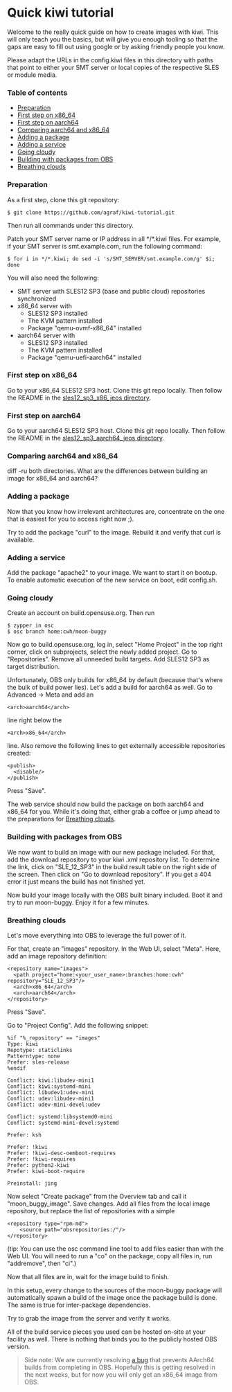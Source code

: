 # Quick kiwi tutorial

Welcome to the really quick guide on how to create images with kiwi. This will
only teach you the basics, but will give you enough tooling so that the gaps are
easy to fill out using google or by asking friendly people you know.

Please adapt the URLs in the config.kiwi files in this directory with paths that
point to either your SMT server or local copies of the respective SLES or module
media.

###  Table of contents

   * [Preparation](#preparation)
   * [First step on x86_64](#first-step-on-x86_64)
   * [First step on aarch64](#first-step-on-aarch64)
   * [Comparing aarch64 and x86_64](#comparing-aarch64-and-x86_64)
   * [Adding a package](#adding-a-package)
   * [Adding a service](#adding-a-service)
   * [Going cloudy](#going-cloudy)
   * [Building with packages from OBS](#building-with-packages-from-obs)
   * [Breathing clouds](#breathing-clouds)

### Preparation

As a first step, clone this git repository:

    $ git clone https://github.com/agraf/kiwi-tutorial.git

Then run all commands under this directory.

Patch your SMT server name or IP address in all \*/\*.kiwi files. For example,
if your SMT server is smt.example.com, run the following command:

    $ for i in */*.kiwi; do sed -i 's/SMT_SERVER/smt.example.com/g' $i; done

You will also need the following:

  * SMT server with SLES12 SP3 (base and public cloud) repositories synchronized
  * x86_64 server with
    * SLES12 SP3 installed
    * The KVM pattern installed
    * Package "qemu-ovmf-x86_64" installed
  * aarch64 server with
    * SLES12 SP3 installed
    * The KVM pattern installed
    * Package "qemu-uefi-aarch64" installed

### First step on x86_64

Go to your x86_64 SLES12 SP3 host. Clone this git repo locally. Then follow
the README in the [sles12_sp3_x86_jeos directory](sles12_sp3_x86_jeos).

### First step on aarch64

Go to your aarch64 SLES12 SP3 host. Clone this git repo locally. Then follow
the README in the [sles12_sp3_aarch64_jeos directory](sles12_sp3_aarch64_jeos).

### Comparing aarch64 and x86_64

diff -ru both directories. What are the differences between building an image
for x86_64 and aarch64?

### Adding a package

Now that you know how irrelevant architectures are, concentrate on the one
that is easiest for you to access right now ;).

Try to add the package "curl" to the image. Rebuild it and verify that curl is
available.

### Adding a service

Add the package "apache2" to your image. We want to start it on bootup. To
enable automatic execution of the new service on boot, edit config.sh.

### Going cloudy

Create an account on build.opensuse.org. Then run

    $ zypper in osc
    $ osc branch home:cwh/moon-buggy

Now go to build.opensuse.org, log in, select "Home Project" in the top right
corner, click on subprojects, select the newly added project. Go to
"Repositories". Remove all unneeded build targets.  Add SLES12 SP3 as target
distribution.

Unfortunately, OBS only builds for x86_64 by default (because that's where the
bulk of build power lies). Let's add a build for aarch64 as well. Go to
Advanced -> Meta and add an

    <arch>aarch64</arch>

line right below the

    <arch>x86_64</arch>

line. Also remove the following lines to get externally accessible repositories
created:

    <publish>
      <disable/>
    </publish>

Press "Save".

The web service should now build the package on both aarch64 and x86_64 for
you. While it's doing that, either grab a coffee or jump ahead to the
preparations for [Breathing clouds](#breathing-clouds).

### Building with packages from OBS

We now want to build an image with our new package included. For that, add the
download repository to your kiwi .xml repository list. To determine the link,
click on "SLE_12_SP3" in the build result table on the right side of the screen.
Then click on "Go to download repository". If you get a 404 error it just means
the build has not finished yet.

Now build your image locally with the OBS built binary included. Boot it and try
to run moon-buggy. Enjoy it for a few minutes.

### Breathing clouds

Let's move everything into OBS to leverage the full power of it.

For that, create an "images" repository. In the Web UI, select "Meta". Here,
add an image repository definition:

    <repository name="images">
      <path project="home:<your_user_name>:branches:home:cwh" repository="SLE_12_SP3"/>
      <arch>x86_64</arch>
      <arch>aarch64</arch>
    </repository>

Press "Save".

Go to "Project Config". Add the following snippet:

    %if "%_repository" == "images"
    Type: kiwi
    Repotype: staticlinks
    Patterntype: none
    Prefer: sles-release
    %endif

    Conflict: kiwi:libudev-mini1
    Conflict: kiwi:systemd-mini
    Conflict: libudev1:udev-mini
    Conflict: udev:libudev-mini1
    Conflict: udev-mini-devel:udev

    Conflict: systemd:libsystemd0-mini
    Conflict: systemd-mini-devel:systemd

    Prefer: ksh

    Prefer: !kiwi
    Prefer: !kiwi-desc-oemboot-requires
    Prefer: !kiwi-requires
    Prefer: python2-kiwi
    Prefer: kiwi-boot-require

    Preinstall: jing 

Now select "Create package" from the Overview tab and call it
"moon_buggy_image". Save changes. Add all files from the local image repository,
but replace the list of repositories with a simple

    <repository type="rpm-md">
        <source path="obsrepositories:/"/>
    </repository>

(tip: You can use the osc command line tool to add files easier than with the
Web UI. You will need to run a "co" on the package, copy all files in, run
"addremove", then "ci".)

Now that all files are in, wait for the image build to finish.

In this setup, every change to the sources of the moon-buggy package will
automatically spawn a build of the image once the package build is done. The
same is true for inter-package dependencies.

Try to grab the image from the server and verify it works.

All of the build service pieces you used can be hosted on-site at your facility
as well. There is nothing that binds you to the publicly hosted OBS version.

> Side note: We are currently resolving [a bug] that prevents AArch64 builds
>            from completing in OBS. Hopefully this is getting resolved in
>            the next weeks, but for now you will only get an x86_64 image
>            from OBS.

[a bug]: http://bugzilla.suse.com/show_bug.cgi?id=1079635
